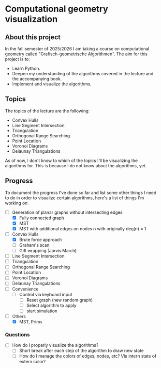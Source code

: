 # Computational geometry visualization
## About this project
In the fall semester of 2025/2026 I am taking a course on computational geometry called "Grafisch-geometrische Algorithmen".
The aim for this project is to:
- Learn Python.
- Deepen my understanding of the algorithms covered in the lecture and the accompanying book.
- Implement and visualize the algorithms.

## Topics
The topics of the lecture are the following:
- Convex Hulls
- Line Segment Intersection
- Triangulation
- Orthogonal Range Searching
- Point Location
- Voronoi Diagrams
- Delaunay Triangulations

As of now, I don't know to which of the topics I'll be visualizing the algorithms for.
This is because I do not know about the algorithms, yet.

## Progress
To document the progress I've done so far and list some other things I need to do in order to visualize certain algorithms, here's a list of things I'm working on:
- [ ] Generation of planar graphs without intersecting edges
    - [x] Fully connected graph
    - [x] MST
    - [x] MST with additional edges on nodes n with originally deg(n) = 1
- [ ] Convex Hulls
    - [x] Brute force approach
    - [ ] Graham's scan
    - [ ] Gift wrapping (Jarvis March)
- [ ] Line Segment Intersection
- [ ] Triangulation
- [ ] Orthogonal Range Searching
- [ ] Point Location
- [ ] Voronoi Diagrams
- [ ] Delaunay Triangulations
- [ ] Convenience
    - [ ] Control via keyboard input
         - [ ] Reset graph (new random graph)
         - [ ] Select algorithm to apply
         - [ ] start simulation
- [ ] Others
    - [x] MST, Prims

### Questions
- [ ] How do I properly visualize the algorithms?
    - [ ] Short break after each step of the algorithm to draw new state
    - [ ] How do I manage the colors of edges, nodes, etc? Via intern state of extern color?
